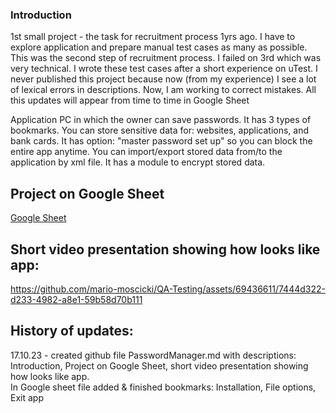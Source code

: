 ### Introduction  

1st small project - the task for recruitment process 1yrs ago. I have to explore application and prepare manual test cases as many as possible. This was the second step of recruitment process. I failed on 3rd which was very technical. I wrote these test cases after a short experience on uTest. I never published this project because now (from my experience) I see a lot of lexical errors in descriptions. Now, I am working to correct mistakes. All this updates will appear from time to time in Google Sheet


Application PC in which the owner can save passwords. It has 3 types of bookmarks. You can store sensitive data for: websites, applications, and bank cards. It has option: "master password set up" so you can block the entire app anytime. You can import/export stored data from/to the application by xml file. It has a module to encrypt stored data.  


## Project on Google Sheet  

[Google Sheet](https://docs.google.com/spreadsheets/d/1c9i4hPt0Z2z6Wwny3DcANW2k514Bocwelo06sLXM4AM/edit?usp=sharing)  
## Short video presentation showing how looks like app:  



https://github.com/mario-moscicki/QA-Testing/assets/69436611/7444d322-d233-4982-a8e1-59b58d70b111  

## History of updates:  

17.10.23 - created github file PasswordManager.md with descriptions: Introduction, Project on Google Sheet, short video presentation showing how looks like app.  
          In Google sheet file added & finished bookmarks: Installation, File options, Exit app
